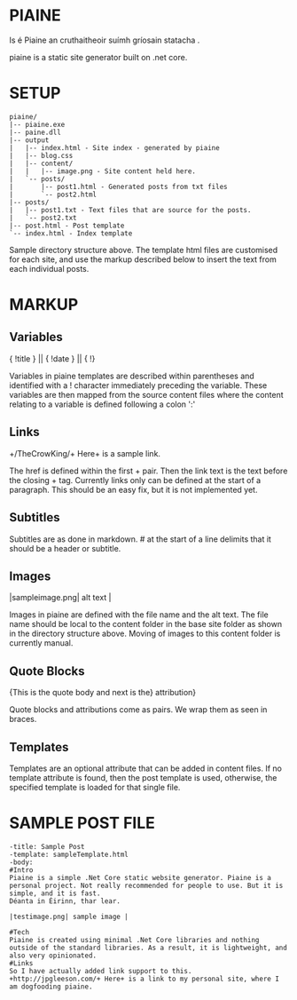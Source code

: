 ﻿# PIAINE

Is é Piaine an cruthaitheoir suímh gríosain statacha .

piaine is a static site generator built on .net core.

# SETUP
```
piaine/
|-- piaine.exe
|-- paine.dll
|-- output
|   |-- index.html - Site index - generated by piaine
|   |-- blog.css
|	|-- content/
|	|	|-- image.png - Site content held here.
|   `-- posts/
|       |-- post1.html - Generated posts from txt files
|       `-- post2.html
|-- posts/
|   |-- post1.txt - Text files that are source for the posts.
|   `-- post2.txt
|-- post.html - Post template
`-- index.html - Index template
```

Sample directory structure above.
The template html files are customised for each site, and use the markup described below to insert the text from each individual posts.

# MARKUP
## Variables
{ !title } || { !date } || { !}

Variables in piaine templates are described within parentheses and identified with a ! character immediately preceding the variable. These variables are then mapped from the source content files where the content relating to a variable is defined following a colon ':'

## Links
+/TheCrowKing/+ Here+ is a sample link.

The href is defined within the first + pair. Then the link text is the text before the closing + tag. Currently links only can be defined at the start of a paragraph. This should be an easy fix, but it is not implemented yet.

## Subtitles
Subtitles are as done in markdown. # at the start of a line delimits that it should be a header or subtitle.

## Images
|sampleimage.png| alt text |

Images in piaine are defined with the file name and the alt text. The file name should be local to the content folder in the base site folder as shown in the directory structure above.
Moving of images to this content folder is currently manual.

## Quote Blocks
{This is the quote body and next is the} attribution}

Quote blocks and attributions come as pairs. We wrap them as seen in braces.

## Templates

Templates are an optional attribute that can be added in content files. If no template attribute is found, then the post template is used, otherwise, the specified template is loaded for that single file.

# SAMPLE POST FILE
```
-title: Sample Post
-template: sampleTemplate.html
-body:
#Intro
Piaine is a simple .Net Core static website generator. Piaine is a personal project. Not really recommended for people to use. But it is simple, and it is fast.
Déanta in Éirinn, thar lear.

|testimage.png| sample image |

#Tech
Piaine is created using minimal .Net Core libraries and nothing outside of the standard libraries. As a result, it is lightweight, and also very opinionated.
#Links
So I have actually added link support to this.
+http://jpgleeson.com/+ Here+ is a link to my personal site, where I am dogfooding piaine.
```